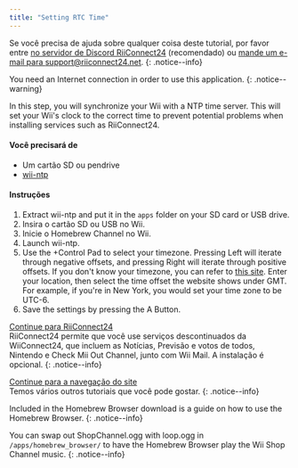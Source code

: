 ```yaml
---
title: "Setting RTC Time"
---
```


Se você precisa de ajuda sobre qualquer coisa deste tutorial, por favor entre [no servidor de Discord RiiConnect24](https://discord.gg/rc24) (recomendado) ou [mande um e-mail para support@riiconnect24.net](mailto:support@riiconnect24.net).
{: .notice--info}

You need an Internet connection in order to use this application.
{: .notice--warning}

In this step, you will synchronize your Wii with a NTP time server. This will set your Wii's clock to the correct time to prevent potential problems when installing services such as RiiConnect24.

#### Você precisará de
* Um cartão SD ou pendrive
* [wii-ntp](https://hbb1.oscwii.org/hbb/ntp/ntp.zip)

#### Instruções

1. Extract wii-ntp and put it in the `apps` folder on your SD card or USB drive.
2. Insira o cartão SD ou USB no Wii.
3. Inicie o Homebrew Channel no Wii.
4. Launch wii-ntp.
5. Use the +Control Pad to select your timezone. Pressing Left will iterate through negative offsets, and pressing Right will iterate through positive offsets. If you don't know your timezone, you can refer to [this site](https://greenwichmeantime.com/time-zone/). Enter your location, then select the time offset the website shows under GMT. For example, if you're in New York, you would set your time zone to be UTC-6.
6. Save the settings by pressing the A Button.

[Continue para RiiConnect24](riiconnect24)<br> RiiConnect24 permite que você use serviços descontinuados da WiiConnect24, que incluem as Notícias, Previsão e votos de todos, Nintendo e Check Mii Out Channel, junto com Wii Mail. A instalação é opcional.
{: .notice--info}

[Continue para a navegação do site](site-navigation)<br> Temos vários outros tutoriais que você pode gostar.
{: .notice--info}

Included in the Homebrew Browser download is a guide on how to use the Homebrew Browser.
{: .notice--info}

You can swap out ShopChannel.ogg with loop.ogg in `/apps/homebrew_browser/` to have the Homebrew Browser play the Wii Shop Channel music.
{: .notice--info}
